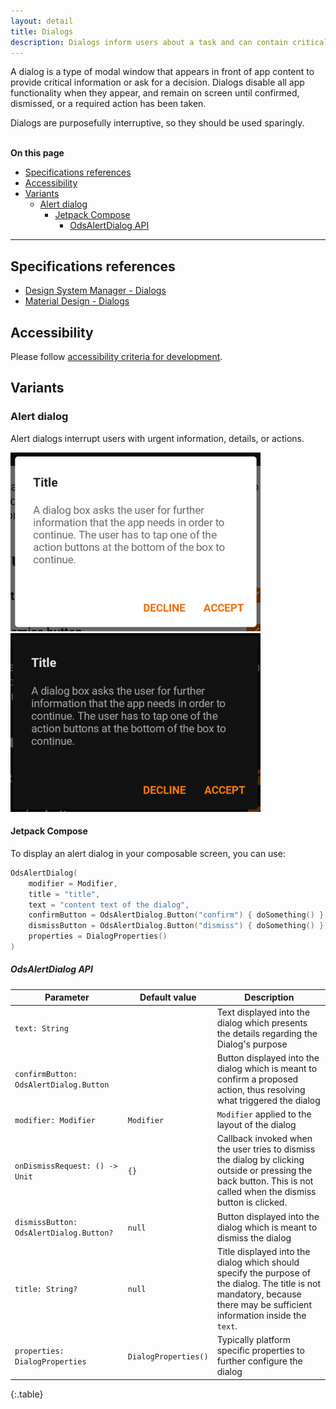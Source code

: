 ```yaml
---
layout: detail
title: Dialogs
description: Dialogs inform users about a task and can contain critical information, require decisions, or involve multiple tasks.
---
```


A dialog is a type of modal window that appears in front of app content to
provide critical information or ask for a decision. Dialogs disable all app
functionality when they appear, and remain on screen until confirmed, dismissed,
or a required action has been taken.

Dialogs are purposefully interruptive, so they should be used sparingly.

<br>**On this page**

* [Specifications references](#specifications-references)
* [Accessibility](#accessibility)
* [Variants](#variants)
    * [Alert dialog](#alert-dialog)
        * [Jetpack Compose](#jetpack-compose)
            * [OdsAlertDialog API](#odsalertdialog-api)

---

## Specifications references

- [Design System Manager - Dialogs](https://system.design.orange.com/0c1af118d/p/02ae02-dialogs/b/81772e)
- [Material Design - Dialogs](https://material.io/components/dialogs)

## Accessibility

Please follow [accessibility criteria for development](https://a11y-guidelines.orange.com/en/mobile/android/development/).

## Variants

### Alert dialog

Alert dialogs interrupt users with urgent information, details, or actions.

![Alert dialog light](images/dialog_alert_light.png)  ![Alert dialog dark](images/dialog_alert_dark.png)

#### Jetpack Compose

To display an alert dialog in your composable screen, you can use:

```kotlin
OdsAlertDialog(
    modifier = Modifier,
    title = "title",
    text = "content text of the dialog",
    confirmButton = OdsAlertDialog.Button("confirm") { doSomething() },
    dismissButton = OdsAlertDialog.Button("dismiss") { doSomething() },
    properties = DialogProperties()
)
```

##### OdsAlertDialog API

Parameter | Default&nbsp;value | Description
-- | -- | --
`text: String` | | Text displayed into the dialog which presents the details regarding the Dialog's purpose
`confirmButton: OdsAlertDialog.Button` | | Button displayed into the dialog which is meant to confirm a proposed action, thus resolving what triggered the dialog
`modifier: Modifier` | `Modifier` | `Modifier` applied to the layout of the dialog
`onDismissRequest: () -> Unit` | `{}` | Callback invoked when the user tries to dismiss the dialog by clicking outside or pressing the back button. This is not called when the dismiss button is clicked.
`dismissButton: OdsAlertDialog.Button?` | `null` | Button displayed into the dialog which is meant to dismiss the dialog
`title: String?` | `null` | Title displayed into the dialog which should specify the purpose of the dialog. The title is not mandatory, because there may be sufficient information inside the `text`.
`properties: DialogProperties` | `DialogProperties()` | Typically platform specific properties to further configure the dialog
{:.table}
